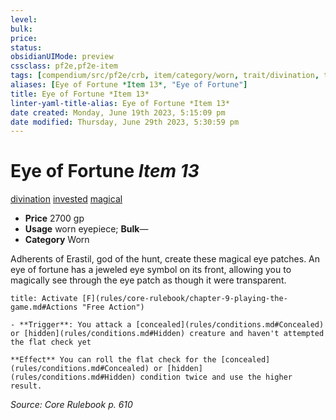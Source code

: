 ```yaml
---
level:
bulk:
price:
status:
obsidianUIMode: preview
cssclass: pf2e,pf2e-item
tags: [compendium/src/pf2e/crb, item/category/worn, trait/divination, trait/invested, trait/magical]
aliases: [Eye of Fortune *Item 13*, "Eye of Fortune"]
title: Eye of Fortune *Item 13*
linter-yaml-title-alias: Eye of Fortune *Item 13*
date created: Monday, June 19th 2023, 5:15:09 pm
date modified: Thursday, June 29th 2023, 5:30:59 pm
---
```


# Eye of Fortune *Item 13*

[divination](rules/traits/divination.md) [invested](rules/traits/invested.md) [magical](rules/traits/magical.md)  

- **Price** 2700 gp
- **Usage** worn eyepiece; **Bulk**—
- **Category** Worn

Adherents of Erastil, god of the hunt, create these magical eye patches. An eye of fortune has a jeweled eye symbol on its front, allowing you to magically see through the eye patch as though it were transparent.

```ad-embed-ability
title: Activate [F](rules/core-rulebook/chapter-9-playing-the-game.md#Actions "Free Action")

- **Trigger**: You attack a [concealed](rules/conditions.md#Concealed) or [hidden](rules/conditions.md#Hidden) creature and haven't attempted the flat check yet

**Effect** You can roll the flat check for the [concealed](rules/conditions.md#Concealed) or [hidden](rules/conditions.md#Hidden) condition twice and use the higher result.
```

*Source: Core Rulebook p. 610*

